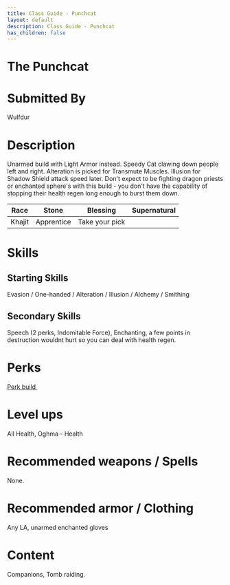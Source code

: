 ```yaml
---
title: Class Guide - Punchcat
layout: default
description: Class Guide - Punchcat
has_children: false
---
```


# The Punchcat

# Submitted By

Wulfdur

# Description

Unarmed build with Light Armor instead. Speedy Cat clawing down people left and right. Alteration is picked for Transmute Muscles. Illusion for Shadow Shield attack speed later. Don't expect to be fighting dragon priests or enchanted sphere's with this build - you don't have the capability of stopping their health regen long enough to burst them down.

Race | Stone | Blessing | Supernatural
|--|--|--|--|
Khajit | Apprentice | Take your pick

# Skills

## Starting Skills

Evasion / One-handed / Alteration / Illusion /  Alchemy / Smithing 

## Secondary Skills

Speech (2 perks, Indomitable Force), Enchanting, a few points in destruction wouldnt hurt so you can deal with health regen.

# Perks

<a href="https://banananaut.github.io/NannerPlanner/?p=1&b=AgEAAAEkIwAAS0sFBQVLSwVQCgoKCgVLFDIFAAUBDernjwAAAAAAAAxHAAD6IAADAAAAAABnAAAFAAAA" target="_blank" rel="noopener noreferrer">Perk build <svg viewBox="0 0 24 24" aria-labelledby="svg-external-link-title" width="1em" height="1em"><use xlink:href="#svg-external-link"></use></svg></a>

# Level ups

All Health, Oghma - Health

# Recommended weapons / Spells

None. 

# Recommended armor / Clothing

Any LA, unarmed enchanted gloves

# Content 

Companions, Tomb raiding.


